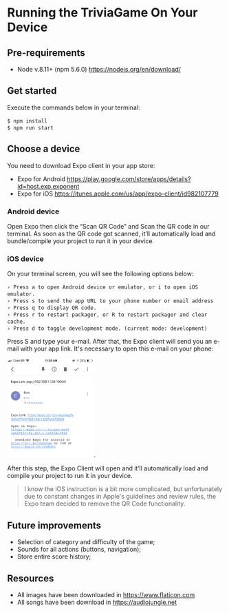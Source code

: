 # Running the TriviaGame On Your Device

## Pre-requirements

 - Node v.8.11+ (npm 5.6.0) https://nodejs.org/en/download/

## Get started

Execute the commands below in your terminal:

    $ npm install
    $ npm run start

## Choose a device

You need to download Expo client in your app store:

 - Expo for Android https://play.google.com/store/apps/details?id=host.exp.exponent
 - Expo for iOS https://itunes.apple.com/us/app/expo-client/id982107779

### Android device

Open Expo then click the “Scan QR Code” and Scan the QR code in our terminal. As soon as the QR code got scanned, it’ll automatically load and bundle/compile your project to run it in your device.

### iOS device

On your terminal screen, you will see the following options below:

    › Press a to open Android device or emulator, or i to open iOS emulator.
    › Press s to send the app URL to your phone number or email address
    › Press q to display QR code.
    › Press r to restart packager, or R to restart packager and clear cache.
    › Press d to toggle development mode. (current mode: development)

Press S and type your e-mail. After that, the Expo client will send you an e-mail with your app link. It's necessary to open this e-mail on your phone:

 <img src="screenshots/screen1.jpg" width="40%">.

After this step, the Expo Client will open and it’ll automatically load and compile your project to run it in your device.

> I know the iOS instruction is a bit more complicated, but unfortunately due to constant changes in Apple's guidelines and review rules, the Expo team decided to remove the QR Code functionality.

## Future improvements
 - Selection of category and difficulty of the game;
 - Sounds for all actions (buttons, navigation);
 - Store entire score history;

 ## Resources

 - All images have been downloaded in https://www.flaticon.com
 - All songs have been download in https://audiojungle.net